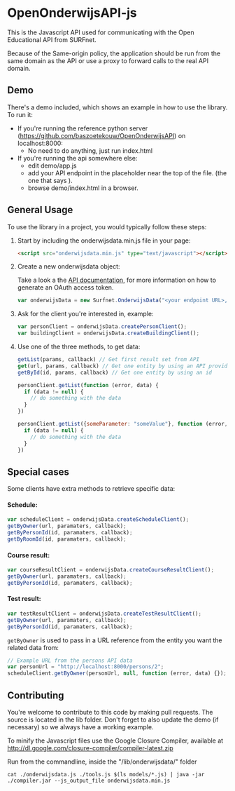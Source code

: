 OpenOnderwijsAPI-js
===================

This is the Javascript API used for communicating with the Open Educational API from SURFnet.

Because of the Same-origin policy, the application should be run from the same domain as the API or use a proxy to forward calls to the real API domain.

## Demo

There's a demo included, which shows an example in how to use the library. To run it:

* If you're running the reference python server (https://github.com/baszoetekouw/OpenOnderwijsAPI) on localhost:8000:
    * No need to do anything, just run index.html
* If you're running the api somewhere else: 
    * edit demo/app.js 
    * add your API endpoint in the placeholder near the top of the file. (the one that says <your endpoint url here>).
    * browse demo/index.html in a browser.

## General Usage

To use the library in a project, you would typically follow these steps:

1. Start by including the onderwijsdata.min.js file in your page:

    ```html
    <script src="onderwijsdata.min.js" type="text/javascript"></script>
    ```

2. Create a new onderwijsdata object:

    Take a look a the [API documentation](https://github.com/baszoetekouw/OpenOnderwijsAPI), for more information on how to generate an OAuth access token.
   

    ```javascript
    var onderwijsData = new Surfnet.OnderwijsData("<your endpoint URL>, <OAuth access token>");
    ```
 
3. Ask for the client you're interested in, example:
    ```javascript
    var personClient = onderwijsData.createPersonClient();
    var buildingClient = onderwijsData.createBuildingClient();
    ```
    
4. Use one of the three methods, to get data:
    
    ```javascript
    getList(params, callback) // Get first result set from API
    get(url, params, callback) // Get one entity by using an API provided url
    getById(id, params, callback) // Get one entity by using an id
    ```

    ```javascript
    personClient.getList(function (error, data) {
      if (data != null) {
        // do something with the data
      }
    })
    
    personClient.getList({someParameter: "someValue"}, function (error, data) {
      if (data != null) {
        // do something with the data
      }
    })
    ```

## Special cases

Some clients have extra methods to retrieve specific data:
#### Schedule:
```javascript
var scheduleClient = onderwijsData.createScheduleClient();
getByOwner(url, paramaters, callback);
getByPersonId(id, paramaters, callback);
getByRoomId(id, paramaters, callback);
```

#### Course result:
```javascript
var courseResultClient = onderwijsData.createCourseResultClient();
getByOwner(url, paramaters, callback);
getByPersonId(id, paramaters, callback);
```

#### Test result:
```javascript
var testResultClient = onderwijsData.createTestResultClient();
getByOwner(url, paramaters, callback);
getByPersonId(id, paramaters, callback);
```

``` getByOwner ``` is used to pass in a URL reference from the entity you want the related data from:
```javascript
// Example URL from the persons API data
var personUrl = "http://localhost:8000/persons/2";
scheduleClient.getByOwner(personUrl, null, function (error, data) {});
```

## Contributing

You're welcome to contribute to this code by making pull requests.
The source is located in the lib folder. Don't forget to also update the demo (if necessary) so we always have a working example.

To minify the Javascript files use the Google Closure Compiler, available at http://dl.google.com/closure-compiler/compiler-latest.zip

Run from the commandline, inside the "/lib/onderwijsdata/" folder
```
cat ./onderwijsdata.js ./tools.js $(ls models/*.js) | java -jar ./compiler.jar --js_output_file onderwijsdata.min.js
```
